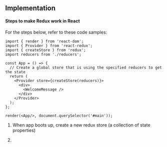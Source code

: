 ## Implementation

#### Steps to make Redux work in React

For the steps below, refer to these code samples:

    
    import { render } from 'react-dom';
    import { Provider } from 'react-redux';
    import { createStore } from 'redux';
    import reducers from './reducers';

    const App = () => {
      // Create a global store that is using the specified reducers to get the state
      return (
        <Provider store={createStore(reducers)}>
          <div>
            <WelcomeMessage />
          </div>
        </Provider>
      );
    };

    render(<App/>, document.querySelector('#main'));
    
    
1. When app boots up, create a new redux store (a collection of state properties)

2. 
<br>
